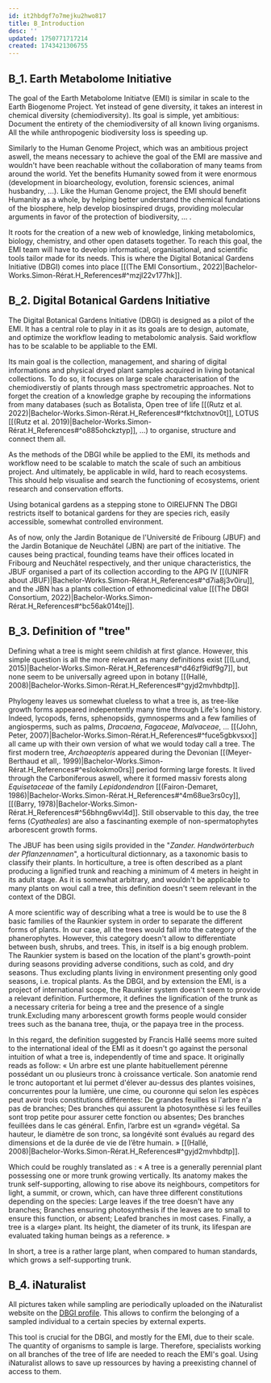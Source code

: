```yaml
---
id: it2hbdgf7o7mejku2hwo817
title: B_Introduction
desc: ''
updated: 1750771717214
created: 1743421306755
---
```


## B_1.  Earth Metabolome Initiative

The goal of the Earth Metabolome Initiatve (EMI) is similar in scale to the Earth Biogenome Project. Yet instead of gene diversity, it takes an interest in chemical diversity (chemiodiversity). Its goal is simple, yet ambitious: Document the entirety of the chemiodiversity of all known living organisms. All the while anthropogenic biodiversity loss is speeding up.

Similarly to the Human Genome Project, which was an ambitious project aswell, the means necessary to achieve the goal of the EMI are massive and wouldn't have been reachable without the collaboration of many teams from around the world. Yet the benefits Humanity sowed from it were enormous (development in bioarcheology, evolution, forensic sciences, animal husbandry, ...).
Like the Human Genome project, the EMI should benefit Humanity as a whole, by helping better understand the chemical fundations of the biosphere, help develop biosinspired drugs, providing molecular arguments in favor of the protection of biodiversity, ... .

It roots for the creation of a new web of knowledge, linking metabolomics, biology, chemistry, and other open datasets together.
To reach this goal, the EMI team will have to develop  informatical, organisational, and scientific tools tailor made for its needs.
This is where the Digital Botanical Gardens Initiative (DBGI) comes into place [[(The EMI Consortium., 2022)|Bachelor-Works.Simon-Rérat.H_References#^mzjl22v177hk]].

## B_2.  Digital Botanical Gardens Initiative

The Digital Botanical Gardens Initiative (DBGI) is designed as a pilot of the EMI. It has a central role to play in it as its goals are to design, automate, and optimize the workflow leading to metabolomic analysis. Said workflow has to be scalable to be appliable to the EMI.

Its main goal is the collection, management, and sharing of digital informations and physical dryed plant samples acquired in living botanical collections.
To do so, it focuses on large scale characterisation of the chemiodiverstiy of plants through mass spectrometric approaches.
Not to forget the creation of a knowledge graphe by recouping the informations from many databases (such as Botalista, Open tree of life [[(Rutz et al. 2022)|Bachelor-Works.Simon-Rérat.H_References#^fktchxtnov0t]], LOTUS [[(Rutz et al. 2019)|Bachelor-Works.Simon-Rérat.H_References#^o885ohckztyp]], ...) to organise, structure and connect them all.

As the methods of the DBGI while be applied to the EMI, its methods and workflow need to be scalable to match the scale of such an ambitious project. And ultimately, be applicable in wild, hard to reach ecosystems.
This should help visualise and search the functioning of ecosystems, orient research and conservation efforts.

Using botanical gardens as a stepping stone to OIREIJFNN
The DBGI restricts itself to botanical gardens for they are species rich, easily accessible, somewhat controlled environment.

As of now, only the Jardin Botanique de l'Université de Fribourg (JBUF) and the Jardin Botanique de Neuchâtel (JBN) are part of the initiative. The causes being practical, founding teams have their offices located in Fribourg and Neuchâtel respectively, and ther unique characteristics, the JBUF organised a part of its collection according to the APG IV [[(UNIFR about JBUF)|Bachelor-Works.Simon-Rérat.H_References#^d7ia8j3v0iru]], and the JBN has a plants collection of ethnomedicinal value [[(The DBGI Consortium, 2022)|Bachelor-Works.Simon-Rérat.H_References#^bc56ak014tej]].


## B_3.  Definition of "tree"

Defining what a tree is might seem childish at first glance. However, this simple question is all the more relevant as many definitions exist [[(Lund, 2015)|Bachelor-Works.Simon-Rérat.H_References#^d46zf9idf9g7]], but none seem to be universally agreed upon in botany [[(Hallé, 2008)|Bachelor-Works.Simon-Rérat.H_References#^gyjd2mvhbdtp]].

Phylogeny leaves us somewhat clueless to what a tree is, as tree-like growth forms appeared indepentently many time through Life's long history. Indeed, lycopods, ferns, sphenopsids, gymnosperms and a few families of angiosperms, such as palms, _Dracaena_, _Fagaceae_, _Malvaceae_, ... [[(John, Peter, 2007)|Bachelor-Works.Simon-Rérat.H_References#^fuce5gbkvsxx]] all came up with their own version of what we would today call a tree. The first modern tree, _Archaeopteris_ appeared during the Devonian [[(Meyer-Berthaud et all,. 1999)|Bachelor-Works.Simon-Rérat.H_References#^eslokokmo0rs]] period forming large forests. It lived through the Carboniferous aswell, where it formed massiv forests along _Equisetaceae_ of the family _Lepidondendron_ [[(Fairon-Demaret, 1986)|Bachelor-Works.Simon-Rérat.H_References#^4m68ue3rs0cy]], [[(Barry, 1978)|Bachelor-Works.Simon-Rérat.H_References#^56bhng6wvl4d]]. Still observable to this day, the tree ferns (_Cyatheales_) are also a fascinanting exemple of non-spermatophytes arborescent growth forms.

The JBUF has been using sigils provided in the "_Zander. Handwörterbuch der Pflanzennamen_", a horticultural dictionnary, as a taxonomic basis to classify their plants. In horticulture, a tree is often described as a plant producing a lignified trunk and reaching a minimum of 4 meters in height in its adult stage. As it is somewhat arbitrary, and wouldn't be applicable to many plants on woul call a tree, this definition doesn't seem relevant in the context of the DBGI.

A more scientific way of describing what a tree is would be to use the 8 basic families of the Raunkier system in order to separate the different forms of plants. In our case, all the trees would fall into the category of the phanerophytes. However, this category doesn't allow to differentiate between bush, shrubs, and trees. This, in itself is a big enough problem. The Raunkier system is based on the location of the plant's growth-point during seasons providing adverse conditions, such as cold, and dry seasons. Thus excluding plants living in environment presenting only good seasons, i.e. tropical plants.
As the DBGI, and by extension the EMI, is a project of international scope, the Raunkier system doesn't seem to provide a relevant definition.
Furthermore, it defines the lignification of the trunk as a necessary criteria for being a tree and the presence of a single trunk.Excluding many arborescent growth forms people would consider trees such as the banana tree, thuja, or the papaya tree in the process.


In this regard, the definition suggested by Francis Hallé seems more suited to the international ideal of the EMI as it doesn't go against the personal intuition of what a tree is, independently of time and space.
It originally reads as follow: 
« Un arbre est une plante habituellement pérenne possédant un ou plusieurs tronc à croissance verticale. Son anatomie rend le tronc autoportant et lui permet d'élever au-dessus des plantes voisines, concurrentes pour la lumière, une cime, ou couronne qui selon les espèces peut avoir trois constitutions différentes: 
    De grandes feuilles si l'arbre n'a pas de branches;
    Des branches qui assurent la photosynthèse si les feuilles sont trop petite pour assurer cette fonction ou absentes;
    Des branches feuillées dans le cas général.
Enfin, l’arbre est un «grand» végétal. Sa hauteur, le diamètre de son tronc, sa longévité sont évalués au regard des dimensions et de la durée de vie de l’être humain. » [[(Hallé, 2008)|Bachelor-Works.Simon-Rérat.H_References#^gyjd2mvhbdtp]].

Which could be roughly translated as :
« A tree is a generally perennial plant possessing one or more trunk growing vertically. Its anatomy makes the trunk self-supporting, allowing to rise above its neighbours, competitors for light, a summit, or crown, which, can have three different constitutions depending on the species:
        Large leaves if the tree doesn't have any branches;
        Branches ensuring photosynthesis if the leaves are to small to ensure this function, or absent;
        Leafed branches in most cases.
Finally, a tree is a «large» plant. Its height, the diameter of its trunk, its lifespan are evaluated taking human beings as a reference. » 

In short, a tree is a rather large plant, when compared to human standards, which  grows a self-supporting trunk.

## B_4.  iNaturalist
All pictures taken while sampling are periodically uploaded on the iNaturalist website on the [DBGI profile](https://www.inaturalist.org/projects/digital-botanical-gardens-initiative). This allows to confirm the belonging of a sampled individual to a certain species by external experts. 

This tool is crucial for the DBGI, and mostly for the EMI, due to their scale. The quantity of organisms to sample is large. Therefore, specialists working on all branches of the tree of life are needed to reach the EMI's goal. Using iNaturalist allows to save up ressources by having a preexisting channel of access to them.
